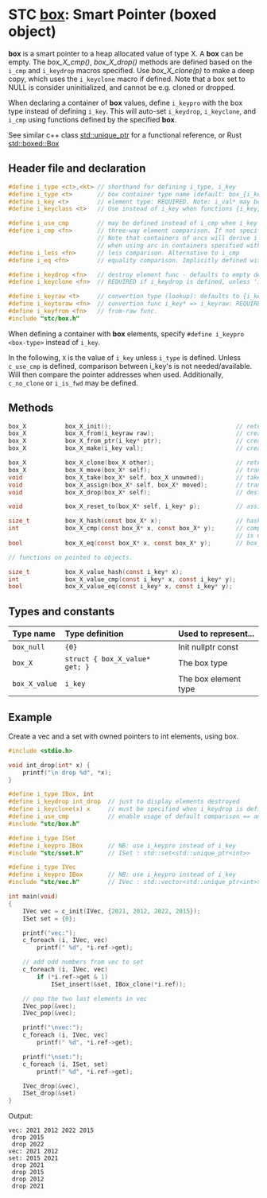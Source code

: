 # STC [box](../include/stc/box.h): Smart Pointer (boxed object)

**box** is a smart pointer to a heap allocated value of type X. A **box** can
be empty. The *box_X_cmp()*, *box_X_drop()* methods are defined based on the `i_cmp`
and `i_keydrop` macros specified. Use *box_X_clone(p)* to make a deep copy, which uses the
`i_keyclone` macro if defined. Note that a box set to NULL is consider uninitialized, and
cannot be e.g. cloned or dropped.

When declaring a container of **box** values, define `i_keypro` with the
box type instead of defining `i_key`. This will auto-set `i_keydrop`, `i_keyclone`, and `i_cmp` using
functions defined by the specified **box**.

See similar c++ class [std::unique_ptr](https://en.cppreference.com/w/cpp/memory/unique_ptr) for a functional reference, or Rust [std::boxed::Box](https://doc.rust-lang.org/std/boxed/struct.Box.html)

## Header file and declaration

```c
#define i_type <ct>,<kt> // shorthand for defining i_type, i_key
#define i_type <t>       // box container type name (default: box_{i_key})
#define i_key <t>        // element type: REQUIRED. Note: i_val* may be specified instead of i_key*.
#define i_keyclass <t>   // Use instead of i_key when functions {i_key}_clone and {i_key}_drop exists.

#define i_use_cmp        // may be defined instead of i_cmp when i_key is an integral/native-type.
#define i_cmp <fn>       // three-way element comparison. If not specified, pointer comparison is used.
                         // Note that containers of arcs will derive i_cmp from the i_key type
                         // when using arc in containers specified with i_keypro <arc-type>.
#define i_less <fn>      // less comparison. Alternative to i_cmp
#define i_eq <fn>        // equality comparison. Implicitly defined with i_cmp, but not i_less.

#define i_keydrop <fn>   // destroy element func - defaults to empty destruct
#define i_keyclone <fn>  // REQUIRED if i_keydrop is defined, unless 'i_opt c_no_clone' is defined.

#define i_keyraw <t>     // convertion type (lookup): defaults to {i_key}
#define i_keytoraw <fn>  // convertion func i_key* => i_keyraw: REQUIRED IF i_keyraw defined.
#define i_keyfrom <fn>   // from-raw func.
#include "stc/box.h"
```
When defining a container with **box** elements, specify `#define i_keypro <box-type>` instead of `i_key`.

In the following, `X` is the value of `i_key` unless `i_type` is defined.
Unless `c_use_cmp` is defined, comparison between i_key's is not needed/available. Will then
compare the pointer addresses when used. Additionally, `c_no_clone` or `i_is_fwd` may be defined.

## Methods
```c
box_X           box_X_init();                                   // return an empty box
box_X           box_X_from(i_keyraw raw);                       // create a box from raw type. Avail if i_keyraw user defined.
box_X           box_X_from_ptr(i_key* ptr);                     // create a box from a pointer. Takes ownership of ptr.
box_X           box_X_make(i_key val);                          // create a box from unowned val object.

box_X           box_X_clone(box_X other);                       // return deep copied clone
box_X           box_X_move(box_X* self);                        // transfer ownership to receiving box returned. self becomes NULL.
void            box_X_take(box_X* self, box_X unowned);         // take ownership of unowned box object.
void            box_X_assign(box_X* self, box_X* moved);        // transfer ownership from moved to self; moved becomes NULL.
void            box_X_drop(box_X* self);                        // destruct the contained object and free its heap memory.

void            box_X_reset_to(box_X* self, i_key* p);          // assign new box from ptr. Takes ownership of p.

size_t          box_X_hash(const box_X* x);                     // hash value
int             box_X_cmp(const box_X* x, const box_X* y);      // compares pointer addresses if no `i_cmp` is specified
                                                                // is defined. Otherwise uses 'i_cmp' or default cmp.
bool            box_X_eq(const box_X* x, const box_X* y);       // box_X_cmp() == 0

// functions on pointed to objects.

size_t          box_X_value_hash(const i_key* x);
int             box_X_value_cmp(const i_key* x, const i_key* y);
bool            box_X_value_eq(const i_key* x, const i_key* y);
```

## Types and constants

| Type name         | Type definition                 | Used to represent...     |
|:------------------|:--------------------------------|:-----------------------|
| `box_null`        | `{0}`                           | Init nullptr const     |
| `box_X`           | `struct { box_X_value* get; }`  | The box type           |
| `box_X_value`     | `i_key`                         | The box element type   |

## Example
Create a vec and a set with owned pointers to int elements, using box.
```c
#include <stdio.h>

void int_drop(int* x) {
    printf("\n drop %d", *x);
}

#define i_type IBox, int
#define i_keydrop int_drop  // just to display elements destroyed
#define i_keyclone(x) x     // must be specified when i_keydrop is defined.
#define i_use_cmp           // enable usage of default comparison == and < operators
#include "stc/box.h"

#define i_type ISet
#define i_keypro IBox       // NB: use i_keypro instead of i_key
#include "stc/sset.h"       // ISet : std::set<std::unique_ptr<int>>

#define i_type IVec
#define i_keypro IBox       // NB: use i_keypro instead of i_key
#include "stc/vec.h"        // IVec : std::vector<std::unique_ptr<int>>

int main(void)
{
    IVec vec = c_init(IVec, {2021, 2012, 2022, 2015});
    ISet set = {0};

    printf("vec:");
    c_foreach (i, IVec, vec)
        printf(" %d", *i.ref->get);

    // add odd numbers from vec to set
    c_foreach (i, IVec, vec)
        if (*i.ref->get & 1)
            ISet_insert(&set, IBox_clone(*i.ref));

    // pop the two last elements in vec
    IVec_pop(&vec);
    IVec_pop(&vec);

    printf("\nvec:");
    c_foreach (i, IVec, vec)
        printf(" %d", *i.ref->get);

    printf("\nset:");
    c_foreach (i, ISet, set)
        printf(" %d", *i.ref->get);

    IVec_drop(&vec),
    ISet_drop(&set)
}
```
Output:
```
vec: 2021 2012 2022 2015
 drop 2015
 drop 2022
vec: 2021 2012
set: 2015 2021
 drop 2021
 drop 2015
 drop 2012
 drop 2021
```
